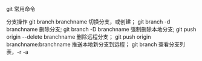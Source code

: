 git 常用命令

分支操作
git branch branchname  切换分支，或创建；
git branch -d branchname 删除分支;
git branch -D branchname 强制删除本地分支;
git push origin --delete branchname 删除远程分支；
git push origin branchname:branchname 推送本地新分支到远程；
git branch 查看分支列表，-r -a
